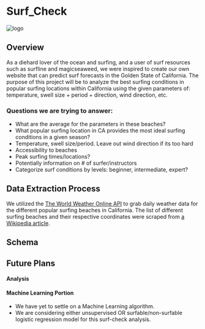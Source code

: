 # Surf_Check

![logo](https://user-images.githubusercontent.com/107447038/200466271-675c0d51-55e3-4ac8-a701-a31bbafb7582.png)

## Overview

As a diehard lover of the ocean and surfing, and a user of surf resources such as surfline and magicseaweed, we were inspired to create our own website that can predict surf forecasts in the Golden State of California. The purpose of this project will be to analyze the best surfing conditions in popular surfing locations within California using the given parameters of: temperature, swell size + period + direction, wind direction, etc.  

### Questions we are trying to answer:

- What are the average for the parameters in these beaches? 
- What popular surfing location in CA provides the most ideal surfing conditions in a given season? 
- Temperature, swell size/period. Leave out wind direction if its too hard
- Accessibility to beaches
- Peak surfing times/locations?
- Potentially information on # of surfer/instructors
- Categorize surf conditions by levels: beginner, intermediate, expert?


## Data Extraction Process

We utilized the  [The World Weather Online API](https://www.worldweatheronline.com/developer/api/marine-weather-api.aspx) to grab daily weather data for the different popular surfing beaches in California. The list of different surfing beaches and their respective coordinates were scraped from [a Wikipedia article](https://en.wikipedia.org/wiki/List_of_beaches_in_California).


## Schema



## Future Plans

#### Analysis

#### Machine Learning Portion
- We have yet to settle on a Machine Learning algorithm. 
- We are considering either unsupervised OR surfable/non-surfable logistic regression model for this surf-check analysis.
